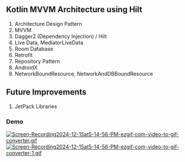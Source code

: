 ## Kotlin MVVM Architecture using Hilt

 1. Architecture Design Pattern
 2. MVVM
 2. Dagger2 (Dependency Injection) / Hilt
 3. Live Data, MediatorLiveData
 4. Room Database
 5. Retrofit
 6. Repository Pattern
 7. AndroidX
 8. NetworkBoundResource, NetworkAndDBBoundResource


## Future Improvements
1.  JetPack Libraries
### Demo
[![Screen-Recording2024-12-15at5-14-56-PM-ezgif-com-video-to-gif-converter.gif](https://i.postimg.cc/yNmsjgdP/Screen-Recording2024-12-15at5-14-56-PM-ezgif-com-video-to-gif-converter.gif)](https://postimg.cc/nshycLqj)
[![Screen-Recording2024-12-15at5-14-56-PM-ezgif-com-video-to-gif-converter-1.gif](https://i.postimg.cc/T17Rbzwv/Screen-Recording2024-12-15at5-14-56-PM-ezgif-com-video-to-gif-converter-1.gif)](https://postimg.cc/9w955NZL)






